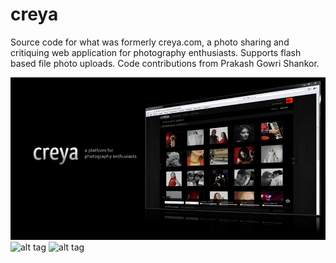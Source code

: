 # creya
Source code for what was formerly creya.com, a photo sharing and critiquing web application for photography enthusiasts. Supports flash based file photo uploads. Code contributions from Prakash Gowri Shankor. 

![alt tag](https://github.com/sv-code/creya/blob/master/resources/images/gateway.png)
![alt tag](https://crunchbase-production-res.cloudinary.com/image/upload/c_limit,h_600,w_600/v1397188446/33c71493f49c424bea89a3b949c494ea.png)
![alt tag](https://crunchbase-production-res.cloudinary.com/image/upload/c_limit,h_600,w_600/v1397188446/30dd251f2a1c2e95530543a6c25346aa.png)
